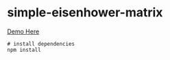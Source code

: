 # simple-eisenhower-matrix

[Demo Here](https://stackblitz.com/edit/simple-eisenhower-matrix?file=src/app/app.component.ts)

```
# install dependencies
npm install
```
